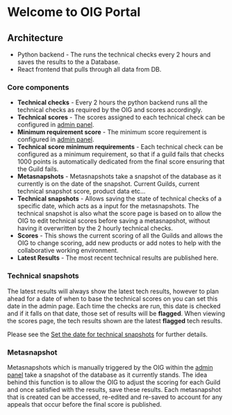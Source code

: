 # Welcome to OIG Portal



## Architecture 

* Python backend - The runs the technical checks every 2 hours and saves the results to the a Database.
* React frontend that pulls through all data from DB.


### Core components

* **Technical checks** - Every 2 hours the python backend runs all the technical checks as required by the OIG and scores accordingly. 
* **Technical scores** - The scores assigned to each technical check can be configured in [admin panel](admin.md). 
* **Minimum requirement score** - The minimum score requirement is configured in [admin panel](admin.md).
* **Technical score minimum requirements** - Each technical check can be configured as a minimum requirement, so that if a guild fails that checks 1000 points is automatically dedicated from the final score ensuring that the Guild fails.
* **Metasnapshots** - Metasnapshots take a snapshot of the database as it currently is on the date of the snapshot. Current Guilds, current technical snapshot score, product data etc...
* **Technical snapshots** - Allows saving the state of technical checks of a specific date, which acts as a input for the metasnapshots. The technical snapshot is also what the score page is based on to allow the OIG to edit technical scores before saving a metasnapshot, without having it overwritten by the 2 hourly technical checks. 
* **Scores** - This shows the current scoring of all the Guilds and allows the OIG to change scoring, add new products or add notes to help with the collaborative working environment.
* **Latest Results** - The most recent technical results are published here. 



### Technical snapshots

The latest results will always show the latest tech results, however to plan ahead for a date of when to base the technical scores on you can set this date in the admin page. Each time the checks are run, this date is checked and if it falls on that date, those set of results will be **flagged**. When viewing the scores page, the tech results shown are the latest **flagged** tech results.

Please see the [Set the date for technical snapshots](admin.md) for further details.

### Metasnapshot

Metasnapshots which is manually triggered by the OIG within the [admin panel](admin.md) take a snapshot of the database as it currently stands. The idea behind this function is to allow the OIG to adjust the scoring for each Guild and once satisfied with the results, save these results. Each metasnapshot that is created can be accessed, re-edited and re-saved to account for any appeals that occur before the final score is published.




